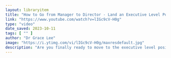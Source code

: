 ```yaml
---
layout: libraryitem
title: "How to Go from Manager to Director - Land an Executive Level Position"
link: "https://www.youtube.com/watch?v=lIGc9cV-H0g"
type: "video"
date_saved: 2023-10-11
tags: [ "" ]
author: "Dr Grace Lee"
image: "https://i.ytimg.com/vi/lIGc9cV-H0g/maxresdefault.jpg"
description: "Are you finally ready to move to the executive level position you've always dreamed of? Achieve your professional and personal goals by applying for Dr. Grac..."
---
```


